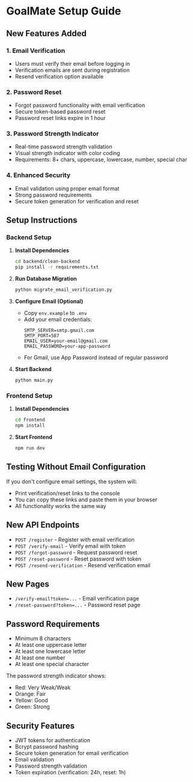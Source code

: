 # GoalMate Setup Guide

## New Features Added

### 1. Email Verification
- Users must verify their email before logging in
- Verification emails are sent during registration
- Resend verification option available

### 2. Password Reset
- Forgot password functionality with email verification
- Secure token-based password reset
- Password reset links expire in 1 hour

### 3. Password Strength Indicator
- Real-time password strength validation
- Visual strength indicator with color coding
- Requirements: 8+ chars, uppercase, lowercase, number, special char

### 4. Enhanced Security
- Email validation using proper email format
- Strong password requirements
- Secure token generation for verification and reset

## Setup Instructions

### Backend Setup

1. **Install Dependencies**
   ```bash
   cd backend/clean-backend
   pip install -r requirements.txt
   ```

2. **Run Database Migration**
   ```bash
   python migrate_email_verification.py
   ```

3. **Configure Email (Optional)**
   - Copy `env.example` to `.env`
   - Add your email credentials:
     ```
     SMTP_SERVER=smtp.gmail.com
     SMTP_PORT=587
     EMAIL_USER=your-email@gmail.com
     EMAIL_PASSWORD=your-app-password
     ```
   - For Gmail, use App Password instead of regular password

4. **Start Backend**
   ```bash
   python main.py
   ```

### Frontend Setup

1. **Install Dependencies**
   ```bash
   cd frontend
   npm install
   ```

2. **Start Frontend**
   ```bash
   npm run dev
   ```

## Testing Without Email Configuration

If you don't configure email settings, the system will:
- Print verification/reset links to the console
- You can copy these links and paste them in your browser
- All functionality works the same way

## New API Endpoints

- `POST /register` - Register with email verification
- `POST /verify-email` - Verify email with token
- `POST /forgot-password` - Request password reset
- `POST /reset-password` - Reset password with token
- `POST /resend-verification` - Resend verification email

## New Pages

- `/verify-email?token=...` - Email verification page
- `/reset-password?token=...` - Password reset page

## Password Requirements

- Minimum 8 characters
- At least one uppercase letter
- At least one lowercase letter  
- At least one number
- At least one special character

The password strength indicator shows:
- Red: Very Weak/Weak
- Orange: Fair
- Yellow: Good
- Green: Strong

## Security Features

- JWT tokens for authentication
- Bcrypt password hashing
- Secure token generation for email verification
- Email validation
- Password strength validation
- Token expiration (verification: 24h, reset: 1h)